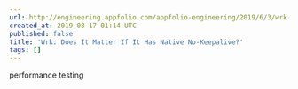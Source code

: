 ```yaml
---
url: http://engineering.appfolio.com/appfolio-engineering/2019/6/3/wrk-does-it-matter-if-it-has-native-keepalive
created_at: 2019-08-17 01:14 UTC
published: false
title: 'Wrk: Does It Matter If It Has Native No-Keepalive?'
tags: []
---
```


performance testing
